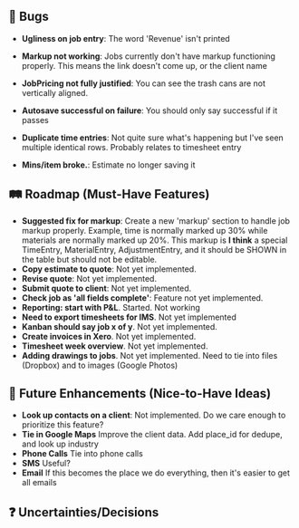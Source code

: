 ## 🐛 Bugs

- **Ugliness on job entry**: The word 'Revenue' isn't printed

- **Markup not working**: Jobs currently don't have markup functioning properly.  This means the link doesn't come up, or the client name
- **JobPricing not fully justified**: You can see the trash cans are not vertically aligned.
- **Autosave successful on failure**: You should only say successful if it passes
- **Duplicate time entries**: Not quite sure what's happening but I've seen multiple identical rows.  Probably relates to timesheet entry
- **Mins/item broke.**:  Estimate no longer saving it


## 🛤️ Roadmap (Must-Have Features)

- **Suggested fix for markup**: Create a new 'markup' section to handle job markup properly. Example, time is normally marked up 30% while materials are normally marked up 20%.  This markup is **I think** a special TimeEntry, MaterialEntry, AdjustmentEntry, and it should be SHOWN in the table but should not be editable.
- **Copy estimate to quote**: Not yet implemented.
- **Revise quote**: Not yet implemented.
- **Submit quote to client**: Not yet implemented.
- **Check job as 'all fields complete'**: Feature not yet implemented.
- **Reporting: start with P&L**. Started.  Not working
- **Need to export timesheets for IMS**. Not yet implemented
- **Kanban should say job x of y**. Not yet implemented.
- **Create invoices in Xero**. Not yet implemented.
- **Timesheet week overview**. Not yet implemented.
- **Adding drawings to jobs**. Not yet implemented.  Need to tie into files (Dropbox) and to images (Google Photos)

## 🚀 Future Enhancements (Nice-to-Have Ideas)

- **Look up contacts on a client**: Not implemented. Do we care enough to prioritize this feature?
- **Tie in Google Maps** Improve the client data.  Add place_id for dedupe, and look up industry 
- **Phone Calls** Tie into phone calls 
- **SMS** Useful? 
- **Email** If this becomes the place we do everything, then it's easier to get all emails  

## ❓ Uncertainties/Decisions

